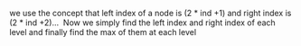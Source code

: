 we use the concept that left index of a node is (2 * ind +1) and right index is (2 * ind +2)...
​
Now we simply find the left index and right index of each level and finally find the max of them at each level